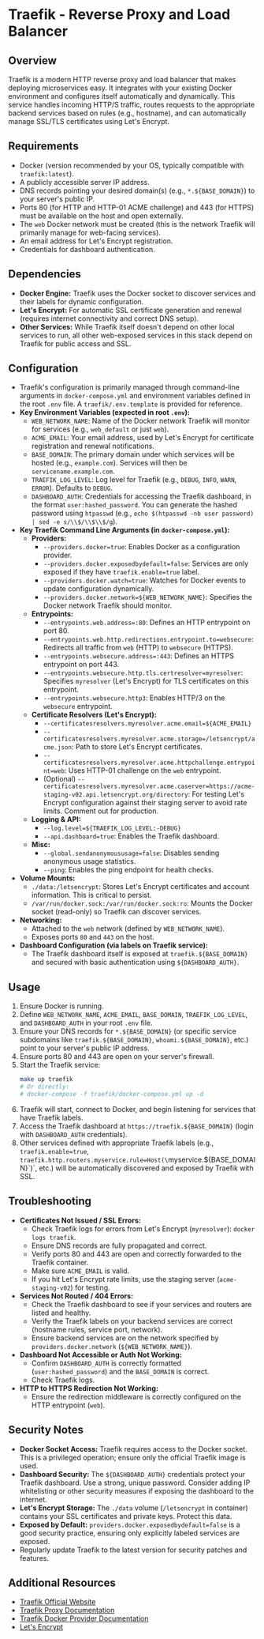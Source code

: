 # Traefik - Reverse Proxy and Load Balancer

## Overview

Traefik is a modern HTTP reverse proxy and load balancer that makes deploying microservices easy. It integrates with your existing Docker environment and configures itself automatically and dynamically. This service handles incoming HTTP/S traffic, routes requests to the appropriate backend services based on rules (e.g., hostname), and can automatically manage SSL/TLS certificates using Let's Encrypt.

## Requirements

- Docker (version recommended by your OS, typically compatible with `traefik:latest`).
- A publicly accessible server IP address.
- DNS records pointing your desired domain(s) (e.g., `*.${BASE_DOMAIN}`) to your server's public IP.
- Ports 80 (for HTTP and HTTP-01 ACME challenge) and 443 (for HTTPS) must be available on the host and open externally.
- The `web` Docker network must be created (this is the network Traefik will primarily manage for web-facing services).
- An email address for Let's Encrypt registration.
- Credentials for dashboard authentication.

## Dependencies

- **Docker Engine:** Traefik uses the Docker socket to discover services and their labels for dynamic configuration.
- **Let's Encrypt:** For automatic SSL certificate generation and renewal (requires internet connectivity and correct DNS setup).
- **Other Services:** While Traefik itself doesn't depend on other local services to run, all other web-exposed services in this stack depend on Traefik for public access and SSL.

## Configuration

- Traefik's configuration is primarily managed through command-line arguments in `docker-compose.yml` and environment variables defined in the root `.env` file. A `traefik/.env.template` is provided for reference.
- **Key Environment Variables (expected in root `.env`):**
    - `WEB_NETWORK_NAME`: Name of the Docker network Traefik will monitor for services (e.g., `web_default` or just `web`).
    - `ACME_EMAIL`: Your email address, used by Let's Encrypt for certificate registration and renewal notifications.
    - `BASE_DOMAIN`: The primary domain under which services will be hosted (e.g., `example.com`). Services will then be `servicename.example.com`.
    - `TRAEFIK_LOG_LEVEL`: Log level for Traefik (e.g., `DEBUG`, `INFO`, `WARN`, `ERROR`). Defaults to `DEBUG`.
    - `DASHBOARD_AUTH`: Credentials for accessing the Traefik dashboard, in the format `user:hashed_password`. You can generate the hashed password using `htpasswd` (e.g., `echo $(htpasswd -nb user password) | sed -e s/\\$/\\$\\$/g`).
- **Key Traefik Command Line Arguments (in `docker-compose.yml`):**
    - **Providers:**
        - `--providers.docker=true`: Enables Docker as a configuration provider.
        - `--providers.docker.exposedbydefault=false`: Services are only exposed if they have `traefik.enable=true` label.
        - `--providers.docker.watch=true`: Watches for Docker events to update configuration dynamically.
        - `--providers.docker.network=${WEB_NETWORK_NAME}`: Specifies the Docker network Traefik should monitor.
    - **Entrypoints:**
        - `--entrypoints.web.address=:80`: Defines an HTTP entrypoint on port 80.
        - `--entrypoints.web.http.redirections.entrypoint.to=websecure`: Redirects all traffic from `web` (HTTP) to `websecure` (HTTPS).
        - `--entrypoints.websecure.address=:443`: Defines an HTTPS entrypoint on port 443.
        - `--entrypoints.websecure.http.tls.certresolver=myresolver`: Specifies `myresolver` (Let's Encrypt) for TLS certificates on this entrypoint.
        - `--entrypoints.websecure.http3`: Enables HTTP/3 on the `websecure` entrypoint.
    - **Certificate Resolvers (Let's Encrypt):**
        - `--certificatesresolvers.myresolver.acme.email=${ACME_EMAIL}`
        - `--certificatesresolvers.myresolver.acme.storage=/letsencrypt/acme.json`: Path to store Let's Encrypt certificates.
        - `--certificatesresolvers.myresolver.acme.httpchallenge.entrypoint=web`: Uses HTTP-01 challenge on the `web` entrypoint.
        - (Optional) `--certificatesresolvers.myresolver.acme.caserver=https://acme-staging-v02.api.letsencrypt.org/directory`: For testing Let's Encrypt configuration against their staging server to avoid rate limits. Comment out for production.
    - **Logging & API:**
        - `--log.level=${TRAEFIK_LOG_LEVEL:-DEBUG}`
        - `--api.dashboard=true`: Enables the Traefik dashboard.
    - **Misc:**
        - `--global.sendanonymoususage=false`: Disables sending anonymous usage statistics.
        - `--ping`: Enables the ping endpoint for health checks.
- **Volume Mounts:**
    - `./data:/letsencrypt`: Stores Let's Encrypt certificates and account information. This is critical to persist.
    - `/var/run/docker.sock:/var/run/docker.sock:ro`: Mounts the Docker socket (read-only) so Traefik can discover services.
- **Networking:**
    - Attached to the `web` network (defined by `WEB_NETWORK_NAME`).
    - Exposes ports `80` and `443` on the host.
- **Dashboard Configuration (via labels on Traefik service):**
    - The Traefik dashboard itself is exposed at `traefik.${BASE_DOMAIN}` and secured with basic authentication using `${DASHBOARD_AUTH}`.

## Usage

1.  Ensure Docker is running.
2.  Define `WEB_NETWORK_NAME`, `ACME_EMAIL`, `BASE_DOMAIN`, `TRAEFIK_LOG_LEVEL`, and `DASHBOARD_AUTH` in your root `.env` file.
3.  Ensure your DNS records for `*.${BASE_DOMAIN}` (or specific service subdomains like `traefik.${BASE_DOMAIN}`, `whoami.${BASE_DOMAIN}`, etc.) point to your server's public IP address.
4.  Ensure ports 80 and 443 are open on your server's firewall.
5.  Start the Traefik service:
    ```bash
    make up traefik
    # Or directly:
    # docker-compose -f traefik/docker-compose.yml up -d
    ```
6.  Traefik will start, connect to Docker, and begin listening for services that have Traefik labels.
7.  Access the Traefik dashboard at `https://traefik.${BASE_DOMAIN}` (login with `DASHBOARD_AUTH` credentials).
8.  Other services defined with appropriate Traefik labels (e.g., `traefik.enable=true`, `traefik.http.routers.myservice.rule=Host(\`myservice.${BASE_DOMAIN}\`)`, etc.) will be automatically discovered and exposed by Traefik with SSL.

## Troubleshooting

- **Certificates Not Issued / SSL Errors:**
    - Check Traefik logs for errors from Let's Encrypt (`myresolver`): `docker logs traefik`.
    - Ensure DNS records are fully propagated and correct.
    - Verify ports 80 and 443 are open and correctly forwarded to the Traefik container.
    - Make sure `ACME_EMAIL` is valid.
    - If you hit Let's Encrypt rate limits, use the staging server (`acme-staging-v02`) for testing.
- **Services Not Routed / 404 Errors:**
    - Check the Traefik dashboard to see if your services and routers are listed and healthy.
    - Verify the Traefik labels on your backend services are correct (hostname rules, service port, network).
    - Ensure backend services are on the network specified by `providers.docker.network` (`${WEB_NETWORK_NAME}`).
- **Dashboard Not Accessible or Auth Not Working:**
    - Confirm `DASHBOARD_AUTH` is correctly formatted (`user:hashed_password`) and the `BASE_DOMAIN` is correct.
    - Check Traefik logs.
- **HTTP to HTTPS Redirection Not Working:**
    - Ensure the redirection middleware is correctly configured on the HTTP entrypoint (`web`).

## Security Notes

- **Docker Socket Access:** Traefik requires access to the Docker socket. This is a privileged operation; ensure only the official Traefik image is used.
- **Dashboard Security:** The `${DASHBOARD_AUTH}` credentials protect your Traefik dashboard. Use a strong, unique password. Consider adding IP whitelisting or other security measures if exposing the dashboard to the internet.
- **Let's Encrypt Storage:** The `./data` volume (`/letsencrypt` in container) contains your SSL certificates and private keys. Protect this data.
- **Exposed by Default:** `providers.docker.exposedbydefault=false` is a good security practice, ensuring only explicitly labeled services are exposed.
- Regularly update Traefik to the latest version for security patches and features.

## Additional Resources
- [Traefik Official Website](https://traefik.io/)
- [Traefik Proxy Documentation](https://doc.traefik.io/traefik/)
- [Traefik Docker Provider Documentation](https://doc.traefik.io/traefik/providers/docker/)
- [Let's Encrypt](https://letsencrypt.org/)
